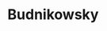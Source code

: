 ---
title: "Budnikowsky"
url: /buchholz-in-der-nordheide/budnikowsky-soltauer-strasse/
shop: Drogerie
---